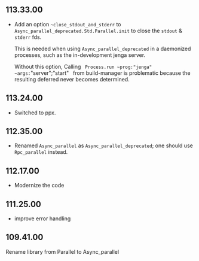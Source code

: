 ## 113.33.00

- Add an option `~close_stdout_and_stderr` to `Async_parallel_deprecated.Std.Parallel.init`
  to close the `stdout` & `stderr` fds.

  This is needed when using `Async_parallel_deprecated` in a daemonized processes, such as
  the in-development jenga server.

  Without this option, Calling ` Process.run ~prog:"jenga" ~args:`"server";"start"` ` from
  build-manager is problematic because the resulting deferred never becomes determined.

## 113.24.00

- Switched to ppx.

## 112.35.00

- Renamed `Async_parallel` as `Async_parallel_deprecated`; one should
  use `Rpc_parallel` instead.

## 112.17.00

- Modernize the code

## 111.25.00

- improve error handling

## 109.41.00

Rename library from Parallel to Async_parallel

